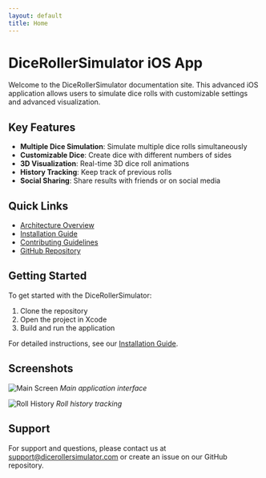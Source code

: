 ```yaml
---
layout: default
title: Home
---
```


# DiceRollerSimulator iOS App

Welcome to the DiceRollerSimulator documentation site. This advanced iOS application allows users to simulate dice rolls with customizable settings and advanced visualization.

## Key Features

- **Multiple Dice Simulation**: Simulate multiple dice rolls simultaneously
- **Customizable Dice**: Create dice with different numbers of sides
- **3D Visualization**: Real-time 3D dice roll animations
- **History Tracking**: Keep track of previous rolls
- **Social Sharing**: Share results with friends or on social media

## Quick Links

- [Architecture Overview](architecture.html)
- [Installation Guide](installation.html)
- [Contributing Guidelines](contributing.html)
- [GitHub Repository](https://github.com/yourusername/DiceRollerSimulator)

## Getting Started

To get started with the DiceRollerSimulator:

1. Clone the repository
2. Open the project in Xcode
3. Build and run the application

For detailed instructions, see our [Installation Guide](installation.html).

## Screenshots

![Main Screen](../images/main-screen.png)
*Main application interface*

![Roll History](../images/roll-history.png)
*Roll history tracking*

## Support

For support and questions, please contact us at support@dicerollersimulator.com or create an issue on our GitHub repository.
